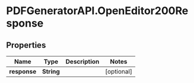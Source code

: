 # PDFGeneratorAPI.OpenEditor200Response

## Properties

Name | Type | Description | Notes
------------ | ------------- | ------------- | -------------
**response** | **String** |  | [optional] 


